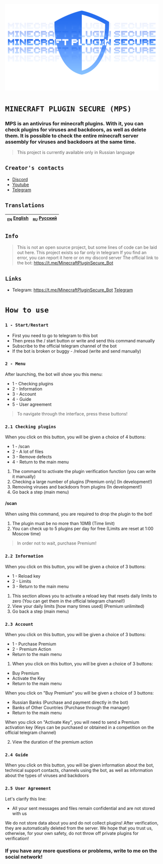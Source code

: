 ![Header](/IMG/1.png)
# `MINECRAFT PLUGIN SECURE (MPS)`
### MPS is an antivirus for minecraft plugins. With it, you can check plugins for viruses and backdoors, as well as delete them. It is possible to check the entire minecraft server assembly for viruses and backdoors at the same time.
> This project is currently available only in Russian language

## `Creator's contacts`
- [Discord](https://discord.gg/bjgpVAxgyE)
- [Youtube](https://youtube.com/c/fortcote)
- [Telegram](https://t.me/FortcoteTG)

## `Translations`
| <sub>EN</sub> [English](README.md) | <sub>RU</sub> [Русский](README_RU.md) |
|-------------------------|----------------------------|

## `Info`
> This is not an open source project, but some lines of code can be laid out here.
> This project exists so far only in telegram
> If you find an error, you can report it here or on my discord server
> The official link to the bot: https://t.me/MinecraftPluginSecure_Bot

## `Links`
* Telegram: https://t.me/MinecraftPluginSecure_Bot
<a href="https://t.me/MinecraftPluginSecure_Bot" class="button pill">Telegram</a>

# `How to use`
### `1 - Start/Restart`
* First you need to go to telegram to this bot
* Then press the / start button or write and send this command manually
* Subscribe to the official telegram channel of the bot
* If the bot is broken or buggy - /reload (write and send manually)

### `2 - Menu`
After launching, the bot will show you this menu:
* 1 - Checking plugins
* 2 - Information
* 3 - Account
* 4 - Guide
* 5 - User agreement

> To navigate through the interface, press these buttons!
### `2.1 Checking plugins`
When you click on this button, you will be given a choice of 4 buttons:
* 1 - /scan
* 2 - A lot of files
* 3 - Remove defects
* 4 - Return to the main menu

1) The command to activate the plugin verification function (you can write it manually)
2) Checking a large number of plugins [Premium only] (In development!)
3) Removing viruses and backdoors from plugins (In development!)
4) Go back a step (main menu)

#### /scan
When using this command, you are required to drop the plugin to the bot!

1) The plugin must be no more than 10MB (Time limit)
2) You can check up to 5 plugins per day for free (Limits are reset at 1:00 Moscow time)

>In order not to wait, purchase Premium!

### `2.2 Information`
When you click on this button, you will be given a choice of 3 buttons:
* 1 - Reload key
* 2 - Limits
* 3 - Return to the main menu

1) This section allows you to activate a reload key that resets daily limits to zero (You can get them in the official telegram channel!)
2) View your daily limits [how many times used] (Premium unlimited)
3) Go back a step (main menu)

### `2.3 Account`
When you click on this button, you will be given a choice of 3 buttons:
* 1 - Purchase Premium
* 2 - Premium Action
* Return to the main menu

1) When you click on this button, you will be given a choice of 3 buttons:
* Buy Premium
* Activate the Key
* Return to the main menu

When you click on "Buy Premium" you will be given a choice of 3 buttons:
* Russian Banks (Purchase and payment directly in the bot)
* Banks of Other Countries (Purchase through the manager)
* Return to the main menu

When you click on "Activate Key", you will need to send a Premium activation key (Keys can be purchased or obtained in a competition on the official telegram channel)

2) View the duration of the premium action

### `2.4 Guide`
When you click on this button, you will be given information about the bot, technical support contacts, channels using the bot, as well as information about the types of viruses and backdoors

### `2.5 User Agreement`
Let's clarify this line:
* All your sent messages and files remain confidential and are not stored with us

We do not store data about you and do not collect plugins! After verification, they are automatically deleted from the server.
We hope that you trust us, otherwise, for your own safety, do not throw off private plugins for verification!

### If you have any more questions or problems, write to me on the social network!
